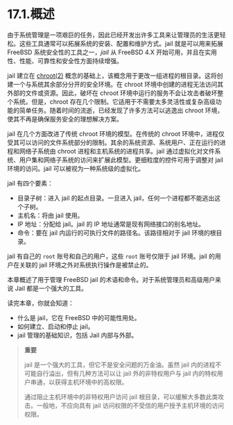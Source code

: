 # 17.1.概述

由于系统管理是一项艰巨的任务，因此已经开发出许多工具来让管理员的生活更轻松。这些工具通常可以拓展系统的安装、配置和维护方式。jail 就是可以用来拓展 FreeBSD 系统安全性的工具之一，_jail_ 从 FreeBSD 4.X 开始可用，并且在实用性、性能、可靠性和安全性方面持续增强。

jail 建立在 [chroot(2)](https://www.freebsd.org/cgi/man.cgi?query=chroot&sektion=2&format=html) 概念的基础上，该概念用于更改一组进程的根目录。这将创建一个与系统其余部分分开的安全环境。在 chroot 环境中创建的进程无法访问其外部的文件或资源。因此，破坏在 chroot 环境中运行的服务不会让攻击者破坏整个系统。但是，chroot 存在几个限制。它适用于不需要太多灵活性或复杂高级功能的简单任务。随着时间的流逝，已经发现了许多方法可以逃逸出 chroot 环境，使其不再是确保服务安全的理想解决方案。

jail 在几个方面改进了传统 chroot 环境的模型。在传统的 chroot 环境中，进程仅受其可以访问的文件系统部分的限制。其余的系统资源、系统用户、正在运行的进程和网络子系统由 chroot 进程和主机系统的进程共享。jail 通过虚拟化对文件系统、用户集和网络子系统的访问来扩展此模型。更细粒度的控件可用于调整对 jail 环境的访问。jail 可以被视为一种系统级的虚拟化。

jail 有四个要素：

- 目录子树：进入 jail 的起点目录。一旦进入 jail，任何一个进程都不能逃出这个子树。
- 主机名：将由 jail 使用。
- IP 地址：分配给 jail。jail 的 IP 地址通常是现有网络接口的别名地址。
- 命令：要在 jail 内运行的可执行文件的路径名。该路径相对于 jail 环境的根目录。

jail 有自己的 `root` 账号和自己的用户，这些 `root` 账号仅限于 jail 环境。jail 的用户在关联的 jail 环境之外对系统执行操作是被禁止的。

本章概述了用于管理 FreeBSD jail 的术语和命令。对于系统管理员和高级用户来说 Jail 都是一个强大的工具。

读完本章，你就会知道：

- 什么是 jail，它在 FreeBSD 中的可能性用处。
- 如何建立、启动和停止 jail。
- jail 管理的基础知识，包括 Jail 内部与外部。

> **重要**
>
> jail 是一个强大的工具，但它不是安全问题的万金油。虽然 jail 内的进程不可能自行溢出，但有几种方法可以让 jail 外的非特权用户与 jail 内的特权用户串通，以获得主机环境中的高权限。
>
> 通过阻止主机环境中的非特权用户访问 jail 根目录，可以缓解大多数此类攻击。一般地，不应向具有 jail 访问权限的不受信的用户授予主机环境的访问权限。